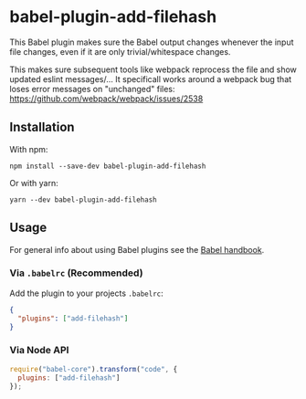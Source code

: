 # babel-plugin-add-filehash

This Babel plugin makes sure the Babel output changes whenever the input
file changes, even if it are only trivial/whitespace changes.

This makes sure subsequent tools like webpack reprocess the file and
show updated eslint messages/...  It specificall works around a webpack
bug that loses error messages on "unchanged" files: https://github.com/webpack/webpack/issues/2538

## Installation

With npm:
```shell
npm install --save-dev babel-plugin-add-filehash
```

Or with yarn:
```shell
yarn --dev babel-plugin-add-filehash
```

## Usage

For general info about using Babel plugins see the [Babel handbook][1].

### Via `.babelrc` (Recommended)

Add the plugin to your projects `.babelrc`:

```json
{
  "plugins": ["add-filehash"]
}
```

### Via Node API

```javascript
require("babel-core").transform("code", {
  plugins: ["add-filehash"]
});
```

 [1]: https://github.com/thejameskyle/babel-handbook/blob/master/translations/en/user-handbook.md#manually-specifying-plugins

